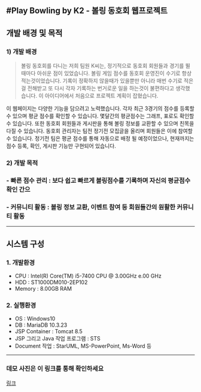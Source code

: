 #Play Bowling by K2 - 볼링 동호회 웹프로젝트 
------------

## 개발 배경 및 목적

### 1) 개발 배경
> 볼링 동호회를 다니는 저희 팀원 K씨는, 정기적으로 동호회 회원들과 경기를 뛸때마다 아쉬운 점이 있었습니다. 볼링 게임 점수를 동호회 운영진이 수기로 항상 적는것이었습니다. 기록이 정확하지 않을때가 있을뿐만 아니라 매번 수기로 적은걸 전해받고 또 다시 각자 기록하는 번거로운 일을 하는것이 불편하다고 생각했습니다. 이 아이디어에서 처음으로 프로젝트 계획이 잡혔습니다.

이 웹페이지는 다양한 기능을 담으려고 노력했습니다. 각자 최근 3경기의 점수를 등록할 수 있으며 평균 점수를 확인할 수 있습니다. 몇달간의 평균점수는 그래프, 표로도 확인할 수 있습니다. 
또한 동호회 회원들과 게시판을 통해 볼링 정보를 교환할 수 있으며 친목을 다질 수 있습니다. 동호회 관리자는 팀전 정기전 모집글을 올리며 회원들은 이에 참여할 수 있습니다. 정기전 팀은 평균 점수를 통해 자동으로 배정 될 예정이었으나, 현재까지는 점수 등록, 확인, 게시판 기능만 구현되어 있습니다.




### 2) 개발 목적
### - 빠른 점수 관리 : 보다 쉽고 빠르게 볼링점수를 기록하며 자신의 평균점수 확인 간으
### - 커뮤니티 활동 : 볼링 정보 교환, 이벤트 참여 등 회원들간의 원활한 커뮤니티 활동

------------

## 시스템 구성

### 1. **개발환경**
- CPU : Intel(R) Core(TM) i5-7400 CPU @ 3.00GHz e.00 GHz
- HDD : ST1000DM010-2EP102
- Memory : 8.00GB RAM

### 2. **실행환경**
- OS : Windows10
- DB : MariaDB 10.3.23
- JSP Container : Tomcat 8.5
- JSP 그리고 Java 작업 프로그램 : STS
- Document 작업 : StarUML, MS-PowerPoint, Ms-Word 등



---------------

### 데모 사진은 이 링크를 통해 확인하세요
[링크](https://www.notion.so/915b3bf11b3f401499098ef6e3c6bdfa)
